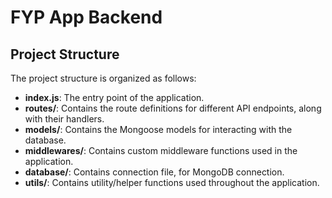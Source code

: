 # FYP App Backend



## Project Structure
The project structure is organized as follows:

- **index.js**: The entry point of the application.
- **routes/**: Contains the route definitions for different API endpoints, along with their handlers.
- **models/**: Contains the Mongoose models for interacting with the database.
- **middlewares/**: Contains custom middleware functions used in the application.
- **database/**: Contains connection file, for MongoDB connection.
- **utils/**: Contains utility/helper functions used throughout the application.
